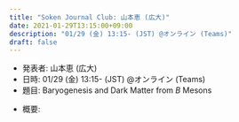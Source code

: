 ```yaml
---
title: "Soken Journal Club: 山本恵 (広大)"
date: 2021-01-29T13:15:00+09:00
description: "01/29 (金) 13:15- (JST) @オンライン (Teams)"
draft: false
---
```


- 発表者:
山本恵 (広大)
- 日時:
01/29 (金) 13:15- (JST) @オンライン (Teams)
- 題目:
Baryogenesis and Dark Matter from $B$ Mesons

<!--more-->

- 概要:

